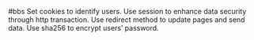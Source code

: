 #bbs
Set cookies to identify users.
Use session to enhance data security through http transaction.
Use redirect method to update pages and send data.
Use sha256 to encrypt users’ password.
